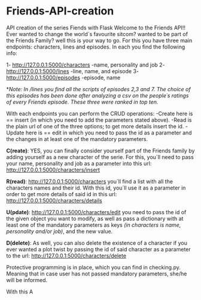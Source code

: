 # Friends-API-creation
API creation of the series Fiends with Flask
Welcome to the Friends API!! Ever wanted to change the world´s favourite sitcom? wanted to be part of the Friends Family? well this is your way to go. For this you have three main endpoints: characters, lines and episodes. In each you find the following info:

1- http://127.0.0.1:5000/characters
    -name, personality and job
2- http://127.0.0.1:5000/lines
    -line,  name, and episode
3- http://127.0.0.1:5000/episodes
    -episode, name 

**Note: In /lines you find all the scripts of episodes 2,3 and 7. The choice of this episodes has been done after analyzing a csv on the people´s ratings of every Friends episode. These three were ranked in top ten.*

With each endpoints you can perform the CRUD operations:
     -Create here is == insert (in which you need to add the parameters stated above). 
     -Read is the plain url of one of the three options; to get more details insert the id. 
     -Update here is == edit in which you need to pass the id as a parameter and the changes in at least one of the mandatory parameters. 

**C(reate)**:
YES, you can finally consider yourself part of the Friends family by adding yourself as a new character of the serie. For this, you´ll need to pass your name, personality and job as a parameter into this url:
http://127.0.0.1:5000/characters/insert


**R(read)**:
http://127.0.0.1:5000/characters you´ll find a list with all the characters names and their id. 
With this id, you´ll use it as a parameter in order to get more details of said id in this url:
http://127.0.0.1:5000/characters/details


**U(pdate)**:
http://127.0.0.1:5000/characters/edit you need to pass the id of the given object you want to modify, as well as pass a dictionary with at least one of the mandatory parameters as keys *(in characters is name, personality and/or job)*, and the new value. 



**D(delete)**:
As well, you can also delete the existence of a character if you ever wanted a plot twist by passing the id of said character as a parameter to the url:
http://127.0.0.1:5000/characters/delete 


Protective programming is in place, which you can find in checking.py. Meaning that in case user has not passed mandatory parameters, she/he will be informed.  



With this A
